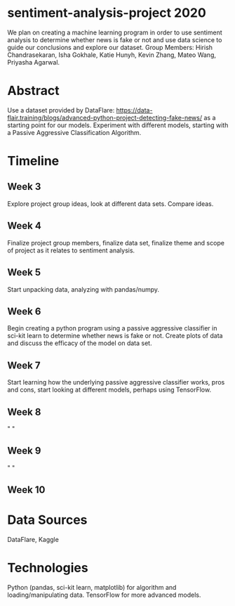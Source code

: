 # sentiment-analysis-project 2020
We plan on creating a machine learning program in order to use sentiment analysis to determine whether news is fake or not and use data science to guide our conclusions and explore our dataset. Group Members: Hirish Chandrasekaran, Isha Gokhale, Katie Hunyh, Kevin Zhang, Mateo Wang, Priyasha Agarwal.

# Abstract
Use a dataset provided by DataFlare: <a href="url">https://data-flair.training/blogs/advanced-python-project-detecting-fake-news/</a> as a starting point for our models. Experiment with different models, starting with a Passive Aggressive Classification Algorithm.

# Timeline
## Week 3
Explore project group ideas, look at different data sets. Compare ideas.

## Week 4
Finalize project group members, finalize data set, finalize theme and scope of project as it relates to sentiment analysis.

## Week 5
Start unpacking data, analyzing with pandas/numpy.

## Week 6
Begin creating a python program using a passive aggressive classifier in sci-kit learn to determine whether news is fake or not. Create plots of data and discuss the efficacy of the model on data set.

## Week 7
Start learning how the underlying passive aggressive classifier works, pros and cons, start looking at different models, perhaps using TensorFlow.

## Week 8
" "

## Week 9
" "

## Week 10


# Data Sources
DataFlare, Kaggle

# Technologies
Python (pandas, sci-kit learn, matplotlib) for algorithm and loading/manipulating data. TensorFlow for more advanced models.


